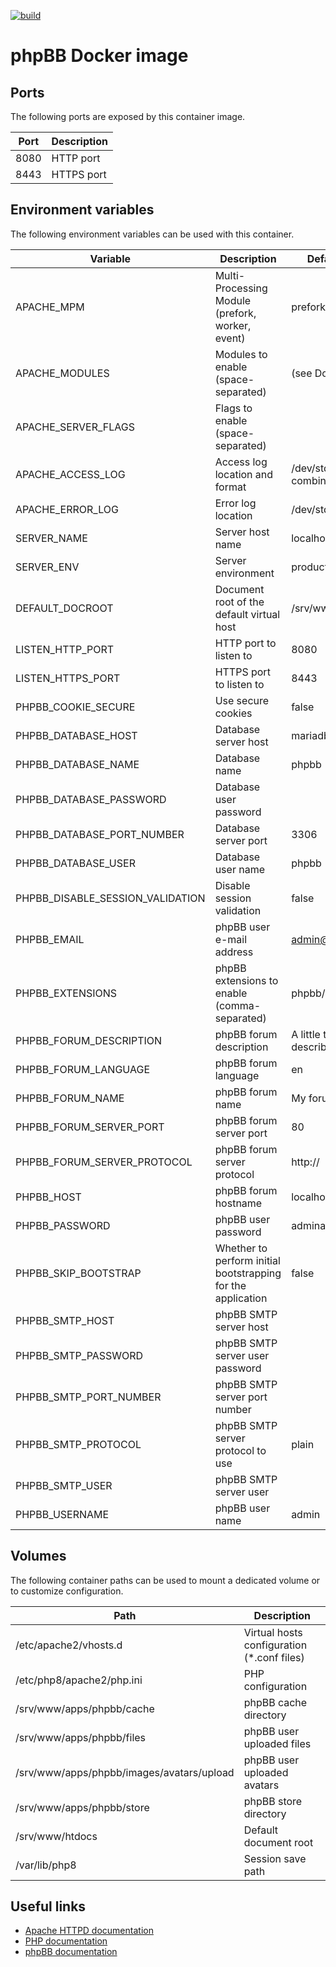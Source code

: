 [![build](https://github.com/fab-infra/docker-phpbb/actions/workflows/build.yml/badge.svg)](https://github.com/fab-infra/docker-phpbb/actions/workflows/build.yml)

# phpBB Docker image

## Ports

The following ports are exposed by this container image.

| Port | Description |
| ---- | ----------- |
| 8080 | HTTP port |
| 8443 | HTTPS port |

## Environment variables

The following environment variables can be used with this container.

| Variable | Description | Default value |
| -------- | ----------- | ------------- |
| APACHE_MPM | Multi-Processing Module (prefork, worker, event) | prefork |
| APACHE_MODULES | Modules to enable (space-separated) | (see Dockerfile) |
| APACHE_SERVER_FLAGS | Flags to enable (space-separated) | |
| APACHE_ACCESS_LOG | Access log location and format | /dev/stdout combined |
| APACHE_ERROR_LOG | Error log location | /dev/stderr |
| SERVER_NAME | Server host name | localhost |
| SERVER_ENV | Server environment | production |
| DEFAULT_DOCROOT | Document root of the default virtual host | /srv/www/htdocs |
| LISTEN_HTTP_PORT | HTTP port to listen to | 8080 |
| LISTEN_HTTPS_PORT | HTTPS port to listen to | 8443 |
| PHPBB_COOKIE_SECURE | Use secure cookies | false |
| PHPBB_DATABASE_HOST | Database server host | mariadb |
| PHPBB_DATABASE_NAME | Database name | phpbb |
| PHPBB_DATABASE_PASSWORD | Database user password | |
| PHPBB_DATABASE_PORT_NUMBER | Database server port | 3306 |
| PHPBB_DATABASE_USER | Database user name | phpbb |
| PHPBB_DISABLE_SESSION_VALIDATION | Disable session validation | false |
| PHPBB_EMAIL | phpBB user e-mail address | admin@example.org |
| PHPBB_EXTENSIONS | phpBB extensions to enable (comma-separated) | phpbb/viglink |
| PHPBB_FORUM_DESCRIPTION | phpBB forum description | A little text to describe your forum |
| PHPBB_FORUM_LANGUAGE | phpBB forum language | en |
| PHPBB_FORUM_NAME | phpBB forum name | My forum |
| PHPBB_FORUM_SERVER_PORT | phpBB forum server port | 80 |
| PHPBB_FORUM_SERVER_PROTOCOL | phpBB forum server protocol | http:// |
| PHPBB_HOST | phpBB forum hostname | localhost |
| PHPBB_PASSWORD | phpBB user password | adminadmin |
| PHPBB_SKIP_BOOTSTRAP | Whether to perform initial bootstrapping for the application | false |
| PHPBB_SMTP_HOST | phpBB SMTP server host | |
| PHPBB_SMTP_PASSWORD | phpBB SMTP server user password | |
| PHPBB_SMTP_PORT_NUMBER | phpBB SMTP server port number | |
| PHPBB_SMTP_PROTOCOL | phpBB SMTP server protocol to use | plain |
| PHPBB_SMTP_USER | phpBB SMTP server user | |
| PHPBB_USERNAME | phpBB user name | admin |

## Volumes

The following container paths can be used to mount a dedicated volume or to customize configuration.

| Path | Description |
| ---- | ----------- |
| /etc/apache2/vhosts.d | Virtual hosts configuration (*.conf files) |
| /etc/php8/apache2/php.ini | PHP configuration |
| /srv/www/apps/phpbb/cache | phpBB cache directory |
| /srv/www/apps/phpbb/files | phpBB user uploaded files |
| /srv/www/apps/phpbb/images/avatars/upload | phpBB user uploaded avatars |
| /srv/www/apps/phpbb/store | phpBB store directory |
| /srv/www/htdocs | Default document root |
| /var/lib/php8 | Session save path |

## Useful links

- [Apache HTTPD documentation](https://httpd.apache.org/docs/2.4/)
- [PHP documentation](https://www.php.net/manual/en/)
- [phpBB documentation](https://www.phpbb.com/support/docs/ug/)

